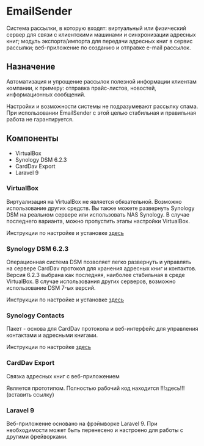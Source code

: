 <h1>EmailSender</h1>
<p>Система рассылки, в которую входят: виртуальный или физический сервер для 
 связи с клиентскими машинами и синхронизации адресных книг; модуль 
 экспорта/импорта для передачи адресных книг в сервис рассылки; веб-приложение
 по созданию и отправке e-mail рассылок. </p>
 
 <h2>Назначение</h2>
 <p>Автоматизация и упрощение рассылок полезной информации клиентам 
 компании, к примеру: отправка прайс-листов, новостей, информационных 
 сообщений.</p>
 <p>Настройки и возможности системы не подразумевают рассылку спама. 
 При использовании EmailSender с этой целью стабильная и правильная работа 
 не гарантируется.</p>
 
 <h2>Компоненты</h2>
 <ul>
    <li>VirtualBox</li>
    <li>Synology DSM 6.2.3</li>
    <li>CardDav Export</li>
    <li>Laravel 9</li>
 </ul>
 
 <h3>VirtualBox</h3>
 <p>Виртуализация на VirtualBox не является обязательной. Возможно 
 использование других средств. Вы также можете развернуть Synology DSM на 
 реальном сервере или использовать NAS Synology. В случае последнего 
 варианта, можно пропустить этапы настройки VirtualBox.</p>
 <p>Инструкции по настройке и установке <a href="https://github.com/vltolstov/EmailSender/tree/master/VirtualBox">здесь</a></p>
 
 
 <h3>Synology DSM 6.2.3</h3>
 <p>Операционная система DSM позволяет легко развернуть и управлять на 
 сервере CardDav протокол для хранения адресных книг и контактов. Версия 
 6.2.3 выбрана как последняя, наиболее стабильная в среде VirtualBox. В 
 случае использования других серверов, возможно использование DSM 7-ых 
 версий.</p>
 <p>Инструкции по настройке и установке <a href="https://github.com/vltolstov/EmailSender/tree/master/Synology">здесь</a></p>
 
 
 <h3>Synology Contacts</h3>
 <p>Пакет - основа для CardDav протокола и веб-интерфейс 
 для управления контактами и адресными книгами.</p>
<p>Инструкции по настройке <a href="https://github.com/vltolstov/EmailSender/tree/master/SynologyContacts">здесь</a></p>
 
 
 <h3>CardDav Export</h3>
 <p>Связка адресных книг с веб-приложением</p>
 <p>Является прототипом. Полностью рабочий код находится !!!здесь!!!(вставить ссылку)</p>
 
 <h3>Laravel 9</h3>
 <p>Веб-приложение основано на фрэймворке Laravel 9. При необходимости
  может быть перенесено и настроено для работы с другими фрейворками.</p>